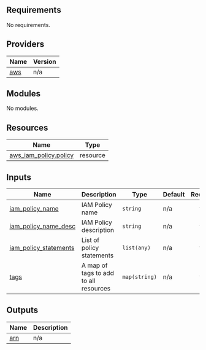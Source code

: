 ## Requirements

No requirements.

## Providers

| Name | Version |
|------|---------|
| <a name="provider_aws"></a> [aws](#provider\_aws) | n/a |

## Modules

No modules.

## Resources

| Name | Type |
|------|------|
| [aws_iam_policy.policy](https://registry.terraform.io/providers/hashicorp/aws/latest/docs/resources/iam_policy) | resource |

## Inputs

| Name | Description | Type | Default | Required |
|------|-------------|------|---------|:--------:|
| <a name="input_iam_policy_name"></a> [iam\_policy\_name](#input\_iam\_policy\_name) | IAM Policy name | `string` | n/a | yes |
| <a name="input_iam_policy_name_desc"></a> [iam\_policy\_name\_desc](#input\_iam\_policy\_name\_desc) | IAM Policy description | `string` | n/a | yes |
| <a name="input_iam_policy_statements"></a> [iam\_policy\_statements](#input\_iam\_policy\_statements) | List of policy statements | `list(any)` | n/a | yes |
| <a name="input_tags"></a> [tags](#input\_tags) | A map of tags to add to all resources | `map(string)` | n/a | yes |

## Outputs

| Name | Description |
|------|-------------|
| <a name="output_arn"></a> [arn](#output\_arn) | n/a |
